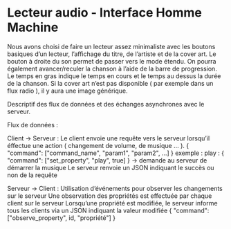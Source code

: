 # Lecteur audio - Interface Homme Machine

Nous avons choisi de faire un lecteur assez minimaliste avec les boutons basiques d’un lecteur, l’affichage du titre, de l’artiste et de la cover art. Le bouton à droite du son permet de passer vers le mode étendu.
On pourra également avancer/reculer la chanson à l’aide de la barre de progression.
Le temps en gras indique le temps en cours et le temps au dessus la durée de la chanson. Si la cover art n’est pas disponible ( par exemple dans un flux radio ), il y aura une image générique.

Descriptif des flux de données et des échanges asynchrones avec le serveur.


Flux de données :

Client -> Serveur :
Le client envoie une requête vers le serveur lorsqu’il éffectue une action ( changement de volume, de musique ... ).
{ "command": ["command_name", "param1", "param2", ...] }
exemple : play : { "command": ["set_property", "play", true] } -> demande au serveur de démarrer la musique
Le serveur renvoie un JSON indiquant le succès ou non de la requête

Serveur -> Client :
Utilisation d’événements pour observer les changements sur le serveur
Une observation des propriétés est effectuée par chaque client sur le serveur
Lorsqu’une propriété est modifiée, le serveur informe tous les clients via un JSON indiquant la valeur modifiée
{ "command": ["observe_property", id, "propriété"] }



